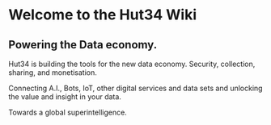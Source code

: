 # Welcome to the Hut34 Wiki

## Powering the Data economy.

Hut34 is building the tools for the new data economy. Security, collection, sharing, and monetisation. 

Connecting A.I., Bots, IoT, other digital services and data sets and unlocking the value and insight in your data. 

Towards a global superintelligence.
